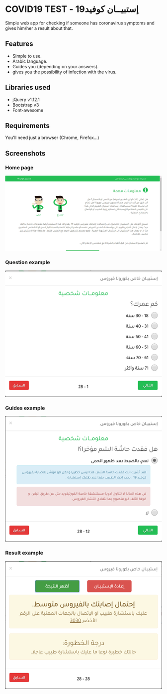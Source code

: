 # COVID19 TEST - إستبيــان كوفيد19

Simple web app for checking if someone has coronavirus symptoms and gives him/her a result about that.

## Features

- Simple to use.
- Arabic language.
- Guides you (depending on your answers).
- gives you the possibility of infection with the virus.

## Libraries used

- jQuery v1.12.1
- Bootstrap v3
- Font-awesome

## Requirements

You'll need just a browser (Chrome, Firefox...)

## Screenshots

### Home page

![Home page](screenshots/home.png)

### Question example

![Question example](screenshots/question.png)

### Guides example

![Guides example](screenshots/guides.png)

### Result example

![Result example](screenshots/result.png)

